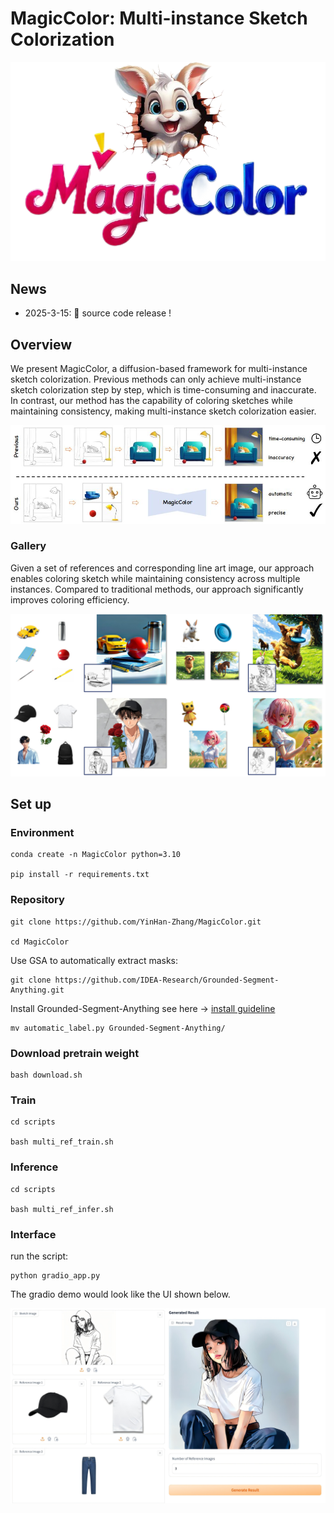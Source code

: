 # MagicColor: Multi-instance Sketch Colorization
![](./asset/logo.png)

## News

- 2025-3-15: 🎊 source code release !

## Overview
We present MagicColor, a diffusion-based framework for multi-instance sketch colorization. Previous methods can only achieve multi-instance sketch colorization step by step, which is time-consuming and inaccurate. In contrast, our method has the capability of coloring sketches while maintaining consistency, making multi-instance sketch colorization easier.

![](./asset/intro.jpg)

### Gallery
Given a set of references and corresponding line art image, our approach enables coloring sketch while maintaining consistency across multiple instances. Compared to traditional methods, our approach significantly improves coloring efficiency.

![](./asset/teaser.jpg)


## Set up

### Environment

    conda create -n MagicColor python=3.10  

    pip install -r requirements.txt

### Repository

    git clone https://github.com/YinHan-Zhang/MagicColor.git
    
    cd MagicColor

Use GSA to automatically extract masks:

    git clone https://github.com/IDEA-Research/Grounded-Segment-Anything.git

Install Grounded-Segment-Anything see here -> [install guideline](https://github.com/IDEA-Research/Grounded-Segment-Anything)

    mv automatic_label.py Grounded-Segment-Anything/

### Download pretrain weight

    bash download.sh

### Train
    cd scripts

    bash multi_ref_train.sh

### Inference 
    cd scripts
    
    bash multi_ref_infer.sh

### Interface
 run the script:

    python gradio_app.py

The gradio demo would look like the UI shown below.

![](./asset/UI.jpg)